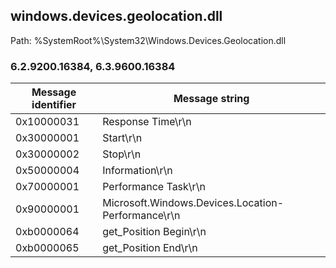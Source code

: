 ## windows.devices.geolocation.dll

Path: %SystemRoot%\System32\Windows.Devices.Geolocation.dll

### 6.2.9200.16384, 6.3.9600.16384

Message identifier | Message string
--- | ---
0x10000031 | Response Time\r\n
0x30000001 | Start\r\n
0x30000002 | Stop\r\n
0x50000004 | Information\r\n
0x70000001 | Performance Task\r\n
0x90000001 | Microsoft.Windows.Devices.Location-Performance\r\n
0xb0000064 | get_Position Begin\r\n
0xb0000065 | get_Position End\r\n
